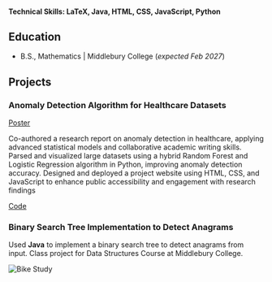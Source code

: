 #### Technical Skills: LaTeX, Java, HTML, CSS, JavaScript, Python

## Education 			        		
- B.S., Mathematics | Middlebury College (_expected Feb 2027_)

## Projects
### Anomaly Detection Algorithm for Healthcare Datasets
[Poster](https://faculty.salisbury.edu/~ealu/reu/Projects_File/2024/AnomalyDetection.pdf)

Co-authored a research report on anomaly detection in healthcare, applying advanced statistical models and collaborative academic writing skills. Parsed and visualized large datasets using a hybrid Random Forest and Logistic Regression algorithm in Python, improving anomaly detection accuracy. Designed and deployed a project website using HTML, CSS, and JavaScript to enhance public accessibility and engagement with research findings

[Code](/anomaly-detection-code)

### Binary Search Tree Implementation to Detect Anagrams

Used **Java** to implement a binary search tree to detect anagrams from input. Class project for Data Structures Course at Middlebury College.

![Bike Study](/assets/img/bike_study.jpeg)
